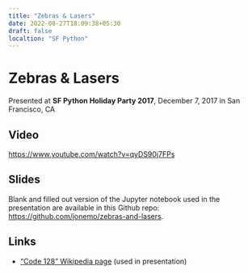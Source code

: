 ```yaml
---
title: "Zebras & Lasers"
date: 2022-08-27T18:09:38+05:30
draft: false
localtion: "SF Python"
---
```


Zebras & Lasers
===============


Presented at **SF Python Holiday Party 2017**, December 7, 2017 in San Francisco, CA


Video
-----



<https://www.youtube.com/watch?v=qyDS90j7FPs>


Slides
------


Blank and filled out version of the Jupyter notebook used in the presentation are available in this Github repo: <https://github.com/jonemo/zebras-and-lasers>.


Links
-----


* [“Code 128” Wikipedia page](https://en.wikipedia.org/wiki/Code_128) (used in presentation)


